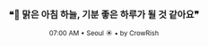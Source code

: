 <div align="center">

<br>

<h3>❝🌅 맑은 아침 하늘, 기분 좋은 하루가 될 것 같아요❞</h3>

<sub>07:00 AM • Seoul ☀️ • by CrowRish</sub>

<br>

</div>